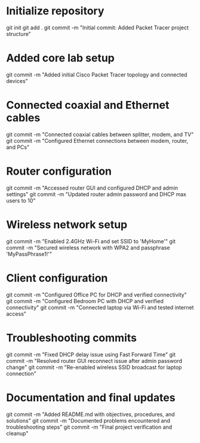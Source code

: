 # Initialize repository
git init
git add .
git commit -m "Initial commit: Added Packet Tracer project structure"

# Added core lab setup
git commit -m "Added initial Cisco Packet Tracer topology and connected devices"

# Connected coaxial and Ethernet cables
git commit -m "Connected coaxial cables between splitter, modem, and TV"
git commit -m "Configured Ethernet connections between modem, router, and PCs"

# Router configuration
git commit -m "Accessed router GUI and configured DHCP and admin settings"
git commit -m "Updated router admin password and DHCP max users to 10"

# Wireless network setup
git commit -m "Enabled 2.4GHz Wi-Fi and set SSID to 'MyHome'"
git commit -m "Secured wireless network with WPA2 and passphrase 'MyPassPhrase1!'"

# Client configuration
git commit -m "Configured Office PC for DHCP and verified connectivity"
git commit -m "Configured Bedroom PC with DHCP and verified connectivity"
git commit -m "Connected laptop via Wi-Fi and tested internet access"

# Troubleshooting commits
git commit -m "Fixed DHCP delay issue using Fast Forward Time"
git commit -m "Resolved router GUI reconnect issue after admin password change"
git commit -m "Re-enabled wireless SSID broadcast for laptop connection"

# Documentation and final updates
git commit -m "Added README.md with objectives, procedures, and solutions"
git commit -m "Documented problems encountered and troubleshooting steps"
git commit -m "Final project verification and cleanup"

